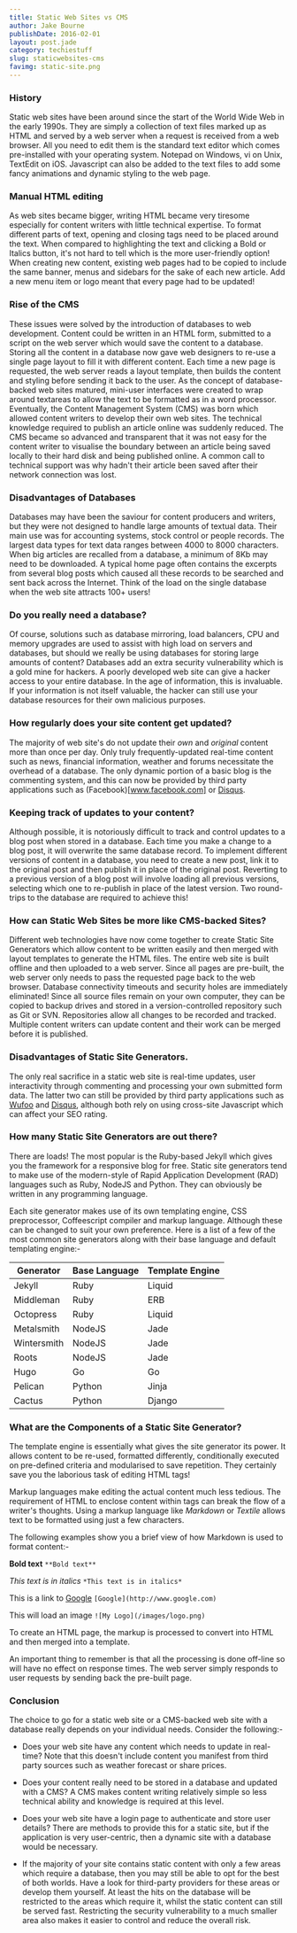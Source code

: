 ```yaml
---
title: Static Web Sites vs CMS
author: Jake Bourne
publishDate: 2016-02-01
layout: post.jade
category: techiestuff
slug: staticwebsites-cms
favimg: static-site.png
---
```

### History
Static web sites have been around since the start of the World Wide Web in the early 1990s. They are simply a collection of text files marked up as HTML and served by a web server when a request is received from a web browser.  All you need to edit them is the standard text editor which comes pre-installed with your operating system. Notepad on Windows, vi on Unix, TextEdit on iOS.  Javascript can also be added to the text files to add some fancy animations and dynamic styling to the web page.

### Manual HTML editing
As web sites became bigger, writing HTML became very tiresome especially for content writers with little technical expertise. To format different parts of text, opening and closing tags need to be placed around the text. When compared to highlighting the text and clicking a Bold or Italics button, it's not hard to tell which is the more user-friendly option!  When creating new content, existing web pages had to be copied to include the same banner, menus and sidebars for the sake of each new article. Add a new menu item or logo meant that every page had to be updated!

### Rise of the CMS
These issues were solved by the introduction of databases to web development. Content could be written in an HTML form, submitted to a script on the web server which would save the content to a database. Storing all the content in a database now gave web designers to re-use a single page layout to fill it with different content. Each time a new page is requested, the web server reads a layout template, then builds the content and styling before sending it back to the user. As the concept of database-backed web sites matured, mini-user interfaces were created to wrap around textareas to allow the text to be formatted as in a word processor.  Eventually, the Content Management System (CMS) was born which allowed content writers to develop their own web sites.  The technical knowledge required to publish an article online was suddenly reduced. The CMS became so advanced and transparent that it was not easy for the content writer to visualise the boundary between an article being saved locally to their hard disk and being published online.  A common call to technical support was why hadn't their article been saved after their network connection was lost.

### Disadvantages of Databases
Databases may have been the saviour for content producers and writers, but they were not designed to handle large amounts of textual data. Their main use was for accounting systems, stock control or people records. The largest data types for text data ranges between 4000 to 8000 characters. When big articles are recalled from a database, a minimum of 8Kb may need to be downloaded. A typical home page often contains the excerpts from several blog posts which caused all these records to be searched and sent back across the Internet. Think of the load on the single database when the web site attracts 100+ users!

### Do you really need a database?
Of course, solutions such as database mirroring, load balancers, CPU and memory upgrades are used to assist with high load on servers and databases, but should we really be using databases for storing large amounts of content? Databases add an extra security vulnerability which is a gold mine for hackers. A poorly developed web site can give a hacker access to your entire database. In the age of information, this is invaluable. If your information is not itself valuable, the hacker can still use your database resources for their own malicious purposes.

### How regularly does your site content get updated?
The majority of web site's do not update their *own* and *original* content more than once per day.  Only truly frequently-updated real-time content such as news, financial information, weather and forums necessitate the overhead of a database. The only dynamic portion of a basic blog is the commenting system, and this can now be provided by third party applications such as (Facebook)[www.facebook.com] or [Disqus](https://disqus.com/).

### Keeping track of updates to your content?
Although possible, it is notoriously difficult to track and control updates to a blog post when stored in a database. Each time you make a change to a blog post, it will overwrite the same database record. To implement different versions of content in a database, you need to create a new post, link it to the original post and then publish it in place of the original post. Reverting to a previous version of a blog post will involve loading all previous versions, selecting which one to re-publish in place of the latest version. Two round-trips to the database are required to achieve this!

### How can Static Web Sites be more like CMS-backed Sites?
Different web technologies have now come together to create Static Site Generators which allow content to be written easily and then merged with layout templates to generate the HTML files. The entire web site is built offline and then uploaded to a web server.  Since all pages are pre-built, the web server only needs to pass the requested page back to the web browser. Database connectivity timeouts and security holes are immediately eliminated!  Since all source files remain on your own computer, they can be copied to backup drives and stored in a version-controlled repository such as Git or SVN.  Repositories allow all changes to be recorded and tracked.  Multiple content writers can update content and their work can be merged before it is published.

### Disadvantages of Static Site Generators.
The only real sacrifice in a static web site is real-time updates, user interactivity through commenting and processing your own submitted form data. The latter two can still be provided by third party applications such as [Wufoo](http://www.wufoo.com) and [Disqus](https://www.disqus.com), although both rely on using cross-site Javascript which can affect your SEO rating.

### How many Static Site Generators are out there?
There are loads! The most popular is the Ruby-based Jekyll which gives you the framework for a responsive blog for free. Static site generators tend to make use of the modern-style of Rapid Application Development (RAD) languages such as Ruby, NodeJS and Python. They can obviously be written in any programming language.

Each site generator makes use of its own templating engine, CSS preprocessor, Coffeescript compiler and markup language. Although these can be changed to suit your own preference. Here is a list of a few of the most common site generators along with their base language and default templating engine:-

Generator | Base Language | Template Engine
--- | --- | ---
Jekyll | Ruby | Liquid
Middleman | Ruby | ERB
Octopress | Ruby  | Liquid
Metalsmith | NodeJS | Jade
Wintersmith | NodeJS | Jade
Roots | NodeJS | Jade
Hugo | Go | Go
Pelican | Python | Jinja
Cactus | Python | Django


### What are the Components of a Static Site Generator?
The template engine is essentially what gives the site generator its power. It allows content to be re-used, formatted differently, conditionally executed on pre-defined criteria and modularised to save repetition. They certainly save you the laborious task of editing HTML tags!

Markup languages make editing the actual content much less tedious. The requirement of HTML to enclose content within tags can break the flow of a writer's thoughts. Using a markup language like _*Markdown*_ or _*Textile*_ allows text to be formatted using just a few characters.

The following examples show you a brief view of how Markdown is used to format content:-

**Bold text**        ``` **Bold text** ```

*This text is in italics*   ``` *This text is in italics* ```

This is a link to [Google](http://www.google.com)    ``` [Google](http://www.google.com) ```

This will load an image     ``` ![My Logo](/images/logo.png) ```

To create an HTML page, the markup is processed to convert into HTML and then merged into a template.

An important thing to remember is that all the processing is done off-line so will have no effect on response times. The web server simply responds to user requests by sending back the pre-built page.


### Conclusion
The choice to go for a static web site or a CMS-backed web site with a database really depends on your individual needs. Consider the following:-

  - Does your web site have any content which needs to update in real-time? Note that this doesn't include content you manifest from third party sources such as weather forecast or share prices.

  - Does your content really need to be stored in a database and updated with a CMS? A CMS makes content writing relatively simple so less technical ability and knowledge is required at this level.

  - Does your web site have a login page to authenticate and store user details? There are methods to provide this for a static site, but if the application is very user-centric, then a dynamic site with a database would be necessary.

  - If the majority of your site contains static content with only a few areas which require a database, then you may still be able to opt for the best of both worlds. Have a look for third-party providers for these areas or develop them yourself. At least the hits on the database will be restricted to the areas which require it, whilst the static content can still be served fast. Restricting the security vulnerability to a much smaller area also makes it easier to control and reduce the overall risk.
